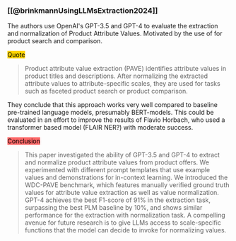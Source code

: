 ### [[@brinkmannUsingLLMsExtraction2024]]

The authors use OpenAI's GPT-3.5 and GPT-4 to evaluate the extraction and normalization of Product Attribute Values. Motivated by the use of for product search and comparison.

<mark style="background-color: #ffd400">Quote</mark>
> Product attribute value extraction (PAVE) identifies attribute values in product titles and descriptions. After normalizing the extracted attribute values to attribute-specific scales, they are used for tasks such as faceted product search or product comparison.

They conclude that this approach works very well compared to baseline pre-trained language models, presumably BERT-models. This could be evaluated in an effort to improve the results of Flavio Horbach, who used a transformer based model (FLAIR NER?) with moderate success.

<mark style="background-color: #ff6666">Conclusion</mark>
> This paper investigated the ability of GPT-3.5 and GPT-4 to extract and normalize product attribute values from product offers. We experimented with different prompt templates that use example values and demonstrations for in-context learning. We introduced the WDC-PAVE benchmark, which features manually verified ground truth values for attribute value extraction as well as value normalization. GPT-4 achieves the best F1-score of 91% in the extraction task, surpassing the best PLM baseline by 10%, and shows similar performance for the extraction with normalization task. A compelling avenue for future research is to give LLMs access to scale-specific functions that the model can decide to invoke for normalizing values.
